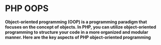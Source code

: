 # PHP OOPS

**Object-oriented programming (OOP) is a programming paradigm that focuses on the concept of objects. In PHP, you can utilize object-oriented programming to structure your code in a more organized and modular manner. Here are the key aspects of PHP object-oriented programming**
